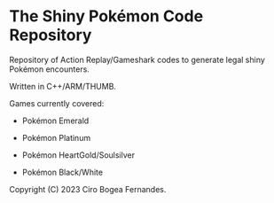 # The Shiny Pokémon Code Repository
Repository of Action Replay/Gameshark codes to generate legal shiny Pokémon encounters.

Written in C++/ARM/THUMB.

Games currently covered:

 * Pokémon Emerald
 
 * Pokémon Platinum

 * Pokémon HeartGold/Soulsilver

 * Pokémon Black/White

Copyright (C) 2023 Ciro Bogea Fernandes.
